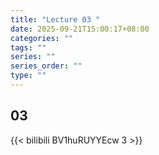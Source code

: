 ```yaml
---
title: "Lecture 03 "
date: 2025-09-21T15:00:17+08:00
categories: ""
tags: ""
series: ""
series_order: ""
type: ""
---
```


## 03

{{< bilibili BV1huRUYYEcw 3 >}}


